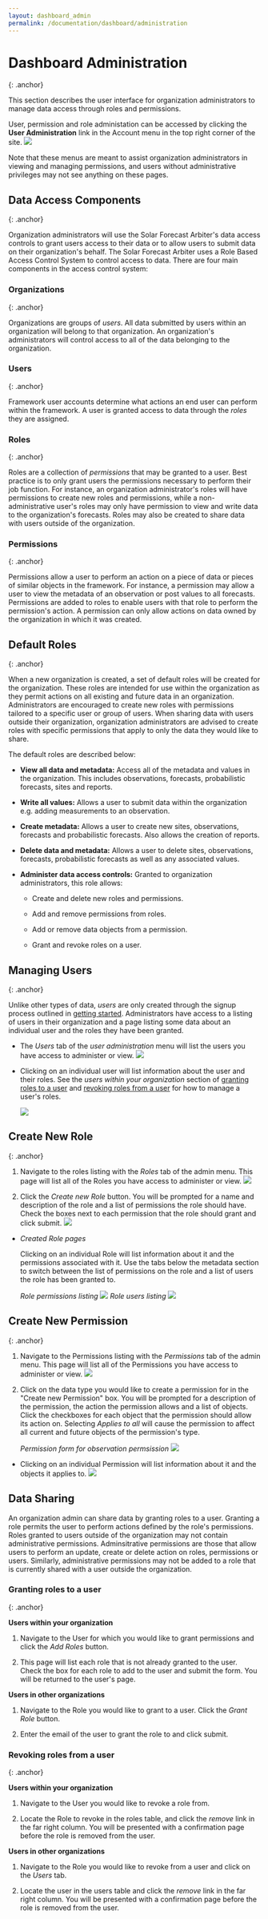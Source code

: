 ```yaml
---
layout: dashboard_admin
permalink: /documentation/dashboard/administration
---
```


# Dashboard Administration
{: .anchor}

This section describes the user interface for organization administrators to
manage data access through roles and permissions.

User, permission and role administation can be accessed by clicking the **User
Administration** link in the Account menu in the top right corner of the site.
    <img class="my-3" src="/images/admin_menu.png"/>



Note that these menus are meant to assist organization administrators in viewing
and managing permissions, and users without administrative privileges may not
see anything on these pages.

## Data Access Components
{: .anchor}

Organization administrators will use the Solar Forecast Arbiter's data
access controls to grant users access to their data or to allow users to
submit data on their organization's behalf. The Solar Forecast Arbiter uses a
Role Based Access Control System to control access to data. There are four main
components in the access control system:

### Organizations
{: .anchor}

  Organizations are groups of *users*. All data submitted by users
  within an organization will belong to that organization. An
  organization's administrators will control access to all
  of the data belonging to the organization.

### Users
{: .anchor}

  Framework user accounts determine what actions an end user can
  perform within the framework. A user is granted access to data through
  the *roles* they are assigned.

### Roles
{: .anchor}

  Roles are a collection of *permissions* that may be granted to a
  user. Best practice is to only grant users the permissions necessary to
  perform their job function. For instance, an organization administrator's
  roles will have permissions to create new roles and permissions, while a
  non-administrative user's roles may only have permission to view and write
  data to the organization's forecasts. Roles may also be created to share
  data with users outside of the organization.

### Permissions
{: .anchor}

  Permissions allow a user to perform an action on a piece of data or
  pieces of similar objects in the framework. For instance, a permission
  may allow a user to view the metadata of an observation or post values
  to all forecasts. Permissions are added to roles to enable users with
  that role to perform the permission's action. A permission can only
  allow actions on data owned by the organization in which it
  was created.

## Default Roles
{: .anchor}

When a new organization is created, a set of default roles will be
created for the organization. These roles are intended for use within the
organization as they permit actions on all existing and future data in an
organization. Administrators are encouraged to create new roles with
permissions tailored to a specific user or group of users. When sharing data
with users outside their organization, organization administrators are advised
to create roles with specific permissions that apply to only the data they
would like to share.


The default roles are described below:

-   **View all data and metadata:** Access all of the metadata and
    values in the organization. This includes observations, forecasts,
    probabilistic forecasts, sites and reports.

-   **Write all values:** Allows a user to submit data within the
    organization e.g. adding measurements to an
    observation.

-   **Create metadata:** Allows a user to create new sites,
    observations, forecasts and probabilistic forecasts. Also allows
    the creation of reports.

-   **Delete data and metadata:** Allows a user to delete sites,
    observations, forecasts, probabilistic forecasts as well as any
    associated values.

-   **Administer data access controls:** Granted to organization
    administrators, this role allows:

    -   Create and delete new roles and permissions.

    -   Add and remove permissions from roles.

    -   Add or remove data objects from a permission.

    -   Grant and revoke roles on a user.




## Managing Users
{: .anchor}

Unlike other types of data, *users* are only created through the signup process
outlined in <a href="#getting-started">getting started</a>. Administrators have
access to a listing of users in their organization and a page listing some data
about an individual user and the roles they have been granted.

-   The *Users* tab of the *user administration* menu will list the users you
    have access to administer or view.
	<img class="my-3" src="/images/users.png"/>


-	Clicking on an individual user will list information about the user and their
    roles. See the *users within your organization* section of
    [granting roles to a user](/documentation/dashboard/administration#granting-roles-to-a-user) and
    [revoking roles from a user](/documentation/dashboard/administration#revoking-roles-from-a-user)
    for how to manage a user's roles.
   
    <img class="my-3" src="/images/user.png"/>


## Create New Role
{: .anchor}

1.  Navigate to the roles listing with the *Roles* tab of the admin menu. This page
    will list all of the Roles you have access to administer or view. 
    <img class="my-3" src="/images/roles.png"/>

2.  Click the *Create new Role* button. You will be prompted for a name and description
    of the role and a list of permissions the role should have. Check the boxes next 
    to each permission that the role should grant and click submit.
    <img class="my-3" src="/images/role_form.png"/>
    
-   *Created Role pages*

	Clicking on an individual Role will list information about it and the permissions
    associated with it. Use the tabs below the metadata section to switch between the
    list of permissions on the role and a list of users the role has been granted to.

    *Role permissions listing*
    <img class="my-3" src="/images/role.png"/>
    *Role users listing*
    <img class="my-3" src="/images/role_users.png"/>


## Create New Permission
{: .anchor}
1.	Navigate to the Permissions listing with the *Permissions* tab of the admin
    menu. This page will list all of the Permissions you have access to
    administer or view.
    <img class="my-3" src="/images/permissions.png"/>

2.  Click on the data type you would like to create a permission for in the
    "Create new Permission" box. You will be prompted for a description of the
    permission, the action the permission allows and a list of objects. Click
    the checkboxes for each object that the permission should allow its action
    on. Selecting *Applies to all* will cause the permission to affect all
    current and future objects of the permission's type.

    *Permission form for observation permsission*
    <img src="/images/permission_form.png"/>

-   Clicking on an individual Permission will list information about it and the
    objects it applies to.
    <img class="my-3" src="/images/permission.png"/>

## Data Sharing
An organization admin can share data by granting roles to a user. Granting a
role permits the user to perform actions defined by the role's permissions.
Roles granted to users outside of the organization may not contain
administrative permissions. Adminsitrative permissions are those that allow
users to perform an update, create or delete action on roles, permissions or
users. Similarly, administrative permissions may not be added to a role that is
currently shared with a user outside the organization.

### Granting roles to a user
{: .anchor}

**Users within your organization**
    
1.  Navigate to the User for which you would like to grant permissions and
    click the *Add Roles* button.

2.  This page will list each role that is not already granted to the user.
    Check the box for each role to add to the user and submit the form. You
    will be returned to the user's page.


**Users in other organizations**

1.  Navigate to the Role you would like to grant to a user. Click the
    *Grant Role* button.
    

2.  Enter the email of the user to grant the role to and click submit.


### Revoking roles from a user
{: .anchor}

**Users within your organization**

1.  Navigate to the User you would like to revoke a role from.

2.  Locate the Role to revoke in the roles table, and click the *remove* link
    in the far right column. You will be presented with a confirmation page
    before the role is removed from the user.

**Users in other organizations**

1.  Navigate to the Role you would like to revoke from a user and click on the
    *Users* tab.

2.  Locate the user in the users table and click the *remove* link in the far
    right column. You will be presented with a confirmation page before the
    role is removed from the user.
